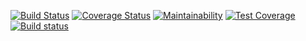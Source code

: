 [![Build Status](https://app.travis-ci.com/wfarat/ecommerce.svg?branch=main)](https://app.travis-ci.com/wfarat/ecommerce)
[![Coverage Status](https://coveralls.io/repos/github/wfarat/ecommerce/badge.svg?branch=main)](https://coveralls.io/github/wfarat/ecommerce?branch=main)
[![Maintainability](https://api.codeclimate.com/v1/badges/673764ee31744fa5bc48/maintainability)](https://codeclimate.com/github/wfarat/ecommerce/maintainability)
[![Test Coverage](https://api.codeclimate.com/v1/badges/673764ee31744fa5bc48/test_coverage)](https://codeclimate.com/github/wfarat/ecommerce/test_coverage)
[![Build status](https://ci.appveyor.com/api/projects/status/iqoefrqlawg4ic1g?svg=true)](https://ci.appveyor.com/project/wfarat/ecommerce)
